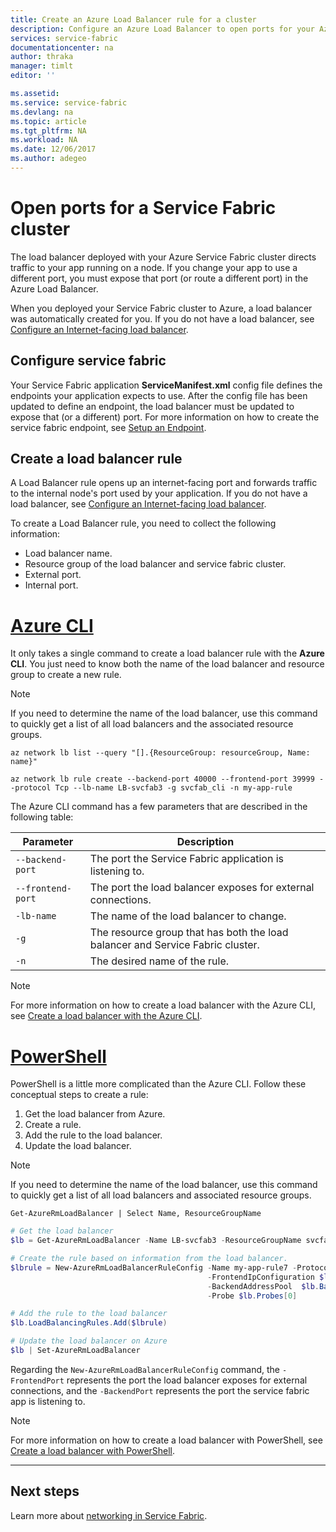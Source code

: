 ```yaml
---
title: Create an Azure Load Balancer rule for a cluster
description: Configure an Azure Load Balancer to open ports for your Azure Service Fabric cluster.
services: service-fabric
documentationcenter: na
author: thraka
manager: timlt
editor: ''

ms.assetid: 
ms.service: service-fabric
ms.devlang: na
ms.topic: article
ms.tgt_pltfrm: NA
ms.workload: NA
ms.date: 12/06/2017
ms.author: adegeo
---
```


# Open ports for a Service Fabric cluster

The load balancer deployed with your Azure Service Fabric cluster directs traffic to your app running on a node. If you change your app to use a different port, you must expose that port (or route a different port) in the Azure Load Balancer.

When you deployed your Service Fabric cluster to Azure, a load balancer was automatically created for you. If you do not have a load balancer, see [Configure an Internet-facing load balancer](..\load-balancer\load-balancer-get-started-internet-portal.md).

## Configure service fabric

Your Service Fabric application **ServiceManifest.xml** config file defines the endpoints your application expects to use. After the config file has been updated to define an endpoint, the load balancer must be updated to expose that (or a different) port. For more information on how to create the service fabric endpoint, see [Setup an Endpoint](service-fabric-service-manifest-resources.md).

## Create a load balancer rule

A Load Balancer rule opens up an internet-facing port and forwards traffic to the internal node's port used by your application. If you do not have a load balancer, see [Configure an Internet-facing load balancer](..\load-balancer\load-balancer-get-started-internet-portal.md).

To create a Load Balancer rule, you need to collect the following information:

- Load balancer name.
- Resource group of the load balancer and service fabric cluster.
- External port.
- Internal port.

# [Azure CLI](#tab/azurecli)

It only takes a single command to create a load balancer rule with the **Azure CLI**. You just need to know both the name of the load balancer and resource group to create a new rule.

>[!NOTE]
>If you need to determine the name of the load balancer, use this command to quickly get a list of all load balancers and the associated resource groups.
>
>`az network lb list --query "[].{ResourceGroup: resourceGroup, Name: name}"`
>


```azurecli
az network lb rule create --backend-port 40000 --frontend-port 39999 --protocol Tcp --lb-name LB-svcfab3 -g svcfab_cli -n my-app-rule
```

The Azure CLI command has a few parameters that are described in the following table:

| Parameter | Description |
| --------- | ----------- |
| `--backend-port`  | The port the Service Fabric application is listening to. |
| `--frontend-port` | The port the load balancer exposes for external connections. |
| `-lb-name` | The name of the load balancer to change. |
| `-g`       | The resource group that has both the load balancer and Service Fabric cluster. |
| `-n`       | The desired name of the rule. |


>[!NOTE]
>For more information on how to create a load balancer with the Azure CLI, see [Create a load balancer with the Azure CLI](..\load-balancer\load-balancer-get-started-internet-arm-cli.md).

# [PowerShell](#tab/powershell)

PowerShell is a little more complicated than the Azure CLI. Follow these conceptual steps to create a rule:

1. Get the load balancer from Azure.
2. Create a rule.
3. Add the rule to the load balancer.
4. Update the load balancer.

>[!NOTE]
>If you need to determine the name of the load balancer, use this command to quickly get a list of all load balancers and associated resource groups.
>
>`Get-AzureRmLoadBalancer | Select Name, ResourceGroupName`

```powershell
# Get the load balancer
$lb = Get-AzureRmLoadBalancer -Name LB-svcfab3 -ResourceGroupName svcfab_cli

# Create the rule based on information from the load balancer.
$lbrule = New-AzureRmLoadBalancerRuleConfig -Name my-app-rule7 -Protocol Tcp -FrontendPort 39990 -BackendPort 40009 `
                                            -FrontendIpConfiguration $lb.FrontendIpConfigurations[0] `
                                            -BackendAddressPool  $lb.BackendAddressPools[0] `
                                            -Probe $lb.Probes[0]

# Add the rule to the load balancer
$lb.LoadBalancingRules.Add($lbrule)

# Update the load balancer on Azure
$lb | Set-AzureRmLoadBalancer
```

Regarding the `New-AzureRmLoadBalancerRuleConfig` command, the `-FrontendPort` represents the port the load balancer exposes for external connections, and the `-BackendPort` represents the port the service fabric app is listening to.

>[!NOTE]
>For more information on how to create a load balancer with PowerShell, see [Create a load balancer with PowerShell](..\load-balancer\load-balancer-get-started-internet-arm-ps.md).

***

## Next steps

Learn more about [networking in Service Fabric](service-fabric-patterns-networking.md).